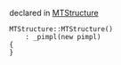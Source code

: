
declared in [MTStructure](MTStructure.hpp.md)

~~~ { .cpp }
MTStructure::MTStructure()
	: _pimpl(new pimpl)
{
}
~~~

